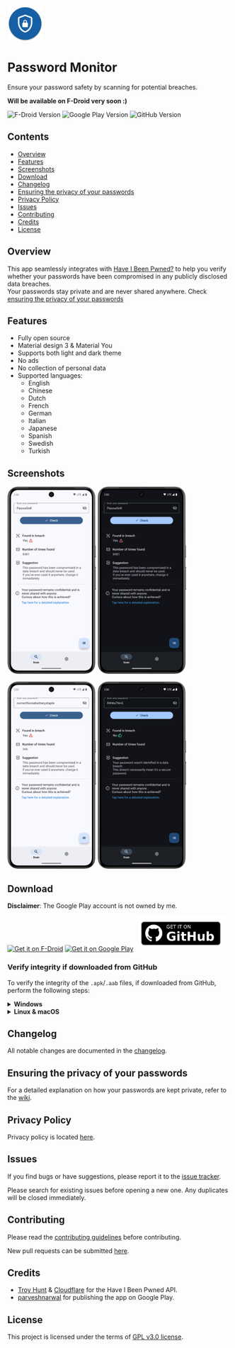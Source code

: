 <img src="fastlane/metadata/android/en-US/images/icon.png" width="80" alt="App icon"/> 

# Password Monitor

Ensure your password safety by scanning for potential breaches.

**Will be available on F-Droid very soon :)**

<img src="https://img.shields.io/f-droid/v/com.password.monitor?logo=FDroid&color=green&style=for-the-badge" alt="F-Droid Version"> <img src="https://img.shields.io/endpoint?url=https://play.cuzi.workers.dev/play?i=com.password.monitor&m=$version&logo=GooglePlay&color=3BCCFF&label=Google%20Play&style=for-the-badge" alt="Google Play Version"> <img src="https://img.shields.io/github/v/release/StellarSand/Password-Monitor?logo=GitHub&color=212121&label=GitHub&style=for-the-badge" alt="GitHub Version">



## Contents
- [Overview](#overview)
- [Features](#features)
- [Screenshots](#screenshots)
- [Download](#download)
- [Changelog](#changelog)
- [Ensuring the privacy of your passwords](#ensuring-the-privacy-of-your-passwords)
- [Privacy Policy](#privacy-policy)
- [Issues](#issues)
- [Contributing](#contributing)
- [Credits](#credits)
- [License](#license)



## Overview
This app seamlessly integrates with [Have I Been Pwned?](https://haveibeenpwned.com) to help you verify whether your passwords have been compromised in any publicly disclosed data breaches.
<br>Your passwords stay private and are never shared anywhere. Check [ensuring the privacy of your passwords](#ensuring-the-privacy-of-your-passwords)



## Features
- Fully open source
- Material design 3 & Material You
- Supports both light and dark theme
- No ads
- No collection of personal data
- Supported languages: 
   - English
   - Chinese
   - Dutch
   - French
   - German
   - Italian
   - Japanese
   - Spanish
   - Swedish
   - Turkish



## Screenshots
<img src="/fastlane/metadata/android/en-US/images/phoneScreenshots/1.png" width="200"/>  <img src="/fastlane/metadata/android/en-US/images/phoneScreenshots/2.png" width="200"/>

<img src="/fastlane/metadata/android/en-US/images/phoneScreenshots/3.png" width="200"/>  <img src="/fastlane/metadata/android/en-US/images/phoneScreenshots/4.png" width="200"/>



## Download
**Disclaimer**: The Google Play account is not owned by me.

[<img src="https://fdroid.gitlab.io/artwork/badge/get-it-on.png"
alt="Get it on F-Droid"
height="80">](https://f-droid.org/packages/com.password.monitor)
[<img src="https://play.google.com/intl/en_us/badges/images/generic/en_badge_web_generic.png"
alt="Get it on Google Play"
height="80">](https://play.google.com/store/apps/details?id=com.password.monitor)
[<img src="https://raw.githubusercontent.com/Kunzisoft/Github-badge/main/get-it-on-github.png"
alt="Get it on GitHub"
height="80">](https://github.com/StellarSand/Password-Monitor/releases/latest)

### Verify integrity if downloaded from GitHub
To verify the integrity of the `.apk`/`.aab` files, if downloaded from GitHub, perform the following steps:

<details>
  <summary><b>Windows</b></summary>

1. Open Powershell by searching for it in the `Start menu` OR by pressing `Win + R` and typing `powershell`
2. Change directory to the downloaded path
   ```
   cd "C:\path\to\downloaded\file"
   ```
   Example:
   ```
   cd "C:\Users\JohnDoe\Downloads"
   ```
3. Compute the SHA-256 Hash
   ```
   Get-FileHash -Algorithm SHA256 -Path "filename"
   ```
   Example:
   ```
   Get-FileHash -Algorithm SHA256 -Path "PasswordMonitor_v1.5.0.apk"
   ```
4. The computed hash value should be exactly the same as the one provided in the `.sha256` file on GitHub.
</details>

<details>
  <summary><b>Linux & macOS</b></summary>

1. Open terminal
2. Change directory to the downloaded path
   ```
   cd /path/to/downloaded/file
   ```
   Example:
   ```
   cd /home/JohnDoe/Downloads/
   ```
3. Compute the SHA-256 Hash
   ```
   sha256sum filename
   ```
   Example:
   ```
   sha256sum PasswordMonitor_v1.5.0.apk
   ```
4. The computed hash value should be exactly the same as the one provided in the `.sha256` file on GitHub.
</details>



## Changelog
All notable changes are documented in the [changelog](https://github.com/StellarSand/Password-Monitor/blob/master/CHANGELOG.md).



## Ensuring the privacy of your passwords
For a detailed explanation on how your passwords are kept private, refer to the [wiki](https://github.com/StellarSand/Password-Monitor/wiki).



## Privacy Policy
Privacy policy is located [here](https://github.com/StellarSand/Password-Monitor/blob/master/PRIVACY.md).



## Issues
If you find bugs or have suggestions, please report it to the [issue tracker](https://github.com/StellarSand/Password-Monitor/issues). 

Please search for existing issues before opening a new one. Any duplicates will be closed immediately.



## Contributing
Please read the [contributing guidelines](https://github.com/StellarSand/Password-Monitor/blob/main/CONTRIBUTING.md) before contributing.

New pull requests can be submitted [here](https://github.com/StellarSand/Password-Monitor/pulls).



## Credits
- [Troy Hunt](https://github.com/troyhunt) & [Cloudflare](https://www.cloudflare.com/) for the Have I Been Pwned API.
- [parveshnarwal](https://github.com/parveshnarwal) for publishing the app on Google Play.



## License
This project is licensed under the terms of [GPL v3.0 license](https://github.com/StellarSand/Password-Monitor/blob/main/LICENSE).
